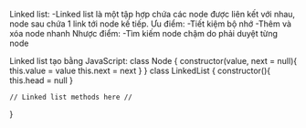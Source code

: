 Linked list:
-Linked list là một tập hợp chứa các node được liên kết với nhau, node sau chứa 1 link tới node kế tiếp.
Ưu điểm:
-Tiết kiệm bộ nhớ
-Thêm và xóa node nhanh
Nhược điểm:
-Tìm kiếm node chậm do phải duyệt từng node

Linked list tạo bằng JavaScript:
class Node {
    constructor(value, next = null){
        this.value = value
        this.next = next
    }
}
class LinkedList {
    constructor(){
        this.head = null
    }

    // Linked list methods here //
}